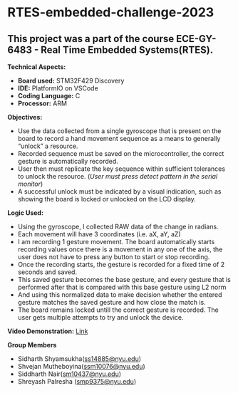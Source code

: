 # RTES-embedded-challenge-2023
## This project was a part of the course ECE-GY-6483 - Real Time Embedded Systems(RTES).

**Technical Aspects:**
* **Board used:** STM32F429 Discovery
* **IDE:** PlatformIO on VSCode
* **Coding Language:** C
* **Processor:** ARM 

**Objectives:**
* Use the data collected from a single gyroscope that is present on the board to record a hand movement sequence as a means to generally “unlock” a resource.
* Recorded sequence must be saved on the microcontroller, the correct gesture is automatically recorded.
* User then must replicate the key sequence within sufficient tolerances to unlock
the resource. (*User must press detect pattern in the serial monitor*)
* A successful unlock must be indicated by a visual indication, such as showing the board is locked or unlocked on the LCD display.

**Logic Used:**
* Using the gyroscope, I collected RAW data of the change in radians.
* Each movement will have 3 coordinates (i.e. aX, aY, aZ) 
* I am recording 1 gesture movement. The board automatically starts recording values once there is a movement in any one of the axis, the user does not have to press any button to start or stop recording.
* Once the recording starts, the gesture is recorded for a fixed time of 2 seconds and saved.
* This saved gesture becomes the base gesture, and every gesture that is performed after that is compared with this base gesture using L2  norm
* And using this normalized data to make decision whether the entered gesture matches the saved gesture and how close the match is.
* The board remains locked untill the correct gesture is recorded. The user gets multiple attempts to try and unlock the device.

**Video Demonstration:** [Link](https://drive.google.com/file/d/1lBpOHOMhmpoazfBHMAqMsBt1aU_QnAA6/view?usp=share_link)

**Group Members**
* Sidharth Shyamsukha(ss14885@nyu.edu)
* Shvejan Mutheboyina(ssm10076@nyu.edu)
* Siddharth Nair(sm10437@nyu.edu)
* Shreyash Palresha (smp9375@nyu.edu)
